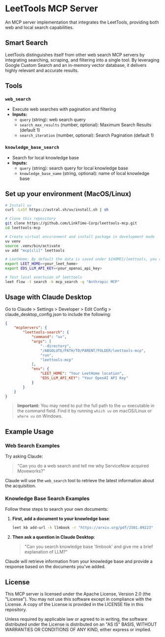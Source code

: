 # LeetTools MCP Server

An MCP server implementation that integrates the LeetTools, providing both web and local search capabilities.

## Smart Search

LeetTools distinguishes itself from other web search MCP servers by integrating searching, scraping, and filtering into a single tool. By leveraging Google Custom Search and an in-memory vector database, it delivers highly relevant and accurate results.

## Tools

### `web_search`
- Execute web searches with pagination and filtering
- **Inputs:**
  - `query` (string): web search query
  - `search_max_results` (number, optional): Maximum Search Results (default 1)
  - `search_iteration` (number, optional): Search Pagination (default 1)

### `knowledge_base_search`
- Search for local knowledge base
- **Inputs:**
  - `query` (string): search query for local knowledge base
  - `knowledge_base_name` (string, optional): name of local knowledge base

## Set up your environment (MacOS/Linux)

```bash
# Install uv
curl -LsSf https://astral.sh/uv/install.sh | sh

# Clone this repository
git clone https://github.com/LinkTime-Corp/leettools-mcp.git
cd leettools-mcp

# Create virtual environment and install package in development mode
uv venv
source .venv/bin/activate
uv add "mcp[cli]" leettools

# LeetHome: By default the data is saved under ${HOME}/leettools, you can set a different LeetHome
export LEET_HOME=<your_leet_home>
export EDS_LLM_API_KEY=<your_openai_api_key>

# Test local exectuion of leettools
leet flow -t search -k mcp_search -q "Anthropic MCP"
```

## Usage with Claude Desktop

Go to Claude > Settings > Developer > Edit Config > claude_desktop_config.json to include the following:

```json
{
    "mcpServers": {
        "leettools-search": {
            "command": "uv",
            "args": [
                "--directory",
                "/ABSOLUTE/PATH/TO/PARENT/FOLDER/leettools-mcp",
                "run",
                "leettools-mcp"
            ],
            "env": {
                "LEET_HOME": "Your LeetHome location",
                "EDS_LLM_API_KEY": "Your OpenAI API Key"
            }
        }
    }
}
```
> **Important:** You may need to put the full path to the `uv` executable in the command field. 
> Find it by running `which uv` on macOS/Linux or `where uv` on Windows.

## Example Usage

### Web Search Examples

Try asking Claude:

> "Can you do a web search and tell me why ServiceNow acquired Moveworks?"

Claude will use the `web_search` tool to retrieve the latest information about the acquisition.

### Knowledge Base Search Examples

Follow these steps to search your own documents:

1. **First, add a document to your knowledge base**:
   ```bash
   leet kb add-url -k llmbook -r "https://arxiv.org/pdf/2501.09223"
   ```

2. **Then ask a question in Claude Desktop**:
   > "Can you search knowledge base 'llmbook' and give me a brief explanation of LLM?"

Claude will retrieve information from your knowledge base and provide a response based on the documents you've added.

## License

This MCP server is licensed under the Apache License, Version 2.0 (the "License"). You may not use this software except in compliance with the License. A copy of the License is provided in the LICENSE file in this repository.

Unless required by applicable law or agreed to in writing, the software distributed under the License is distributed on an "AS IS" BASIS, WITHOUT WARRANTIES OR CONDITIONS OF ANY KIND, either express or implied.